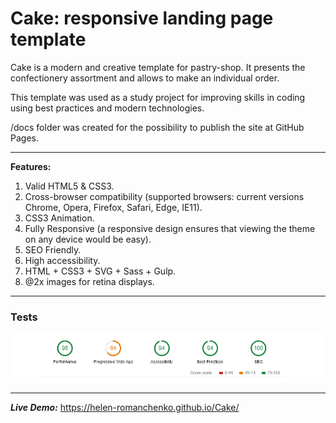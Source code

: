 # Cake: responsive landing page template

Cake is a modern and creative template for pastry-shop. It presents the confectionery assortment and allows to make an individual order.

This template was used as a study project for improving skills in coding using best practices and modern technologies.

/docs folder was created for the possibility to publish the site at GitHub Pages.

*****

**Features:**
1. Valid HTML5 & CSS3.
2. Cross-browser compatibility (supported browsers: current versions Chrome, Opera, Firefox, Safari, Edge, IE11).
3. CSS3 Animation.
4. Fully Responsive (a responsive design ensures that viewing the theme on any device would be easy).
5. SEO Friendly.
6. High accessibility.
7. HTML + CSS3 + SVG + Sass + Gulp.
8. @2x images for retina displays.

*****

### Tests

![site-audit](https://github.com/Helen-Romanchenko/Cake/blob/master/description/site-audit.png)

*****

***Live Demo:***  https://helen-romanchenko.github.io/Cake/
